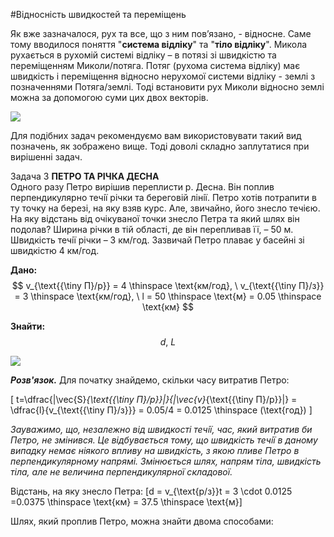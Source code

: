 #Вiдноснiсть швидкостей та перемiщень

Як вже зазначалося, рух та все, що з ним пов’язано, - вiдносне. Саме тому вводилося поняття "<b>система вiдлiку</b>" та "<b>тiло вiдлiку</b>". Микола рухається в рухомiй системi вiдлiку – в потязi зi швидкiстю та перемiщенням <p1>Миколи/потяга</p1>. Потяг (рухома система вiдлiку) має швидкiсть i перемiщення вiдносно нерухомої системи вiдлiку - землi з позначеннями <p1>Потяга/землi</p1>. Тодi встановити рух Миколи вiдносно землi можна за допомогою суми цих двох векторiв.


<img src="https://rawgit.com/chudaol/ed-era-book-physics/master/images/chapter_1/9.png" class="image"/>


Для подiбних задач рекомендуємо вам використовувати такий вид позначень, як зображено вище. Тодi доволi складно заплутатися при вирiшеннi задач.

<div class="task-wrap">
<span class="task">Задача 3</span> <b>ПЕТРО ТА РIЧКА ДЕСНА</b>
<div class="task-text">
Одного разу Петро вирiшив переплисти р. Десна. Вiн поплив перпендикулярно
течiї рiчки та береговiй лiнiї. Петро хотiв потрапити в ту точку на березi, на яку взяв курс. Але, звичайно, його знесло течiєю. На яку вiдстань вiд очiкуваної точки знесло Петра та який шлях вiн подолав? Ширина рiчки в тiй областi, де вiн перепливав її, – 50 м. Швидкiсть течiї рiчки – 3 км/год. Зазвичай Петро плаває у басейнi зi швидкiстю 4 км/год.


<b>Дано:</b> $$ v_{\text{{\tiny П}/р}} = 4 \thinspace \text{км/год}, \ v_{\text{{\tiny П}/з}} = 3 \thinspace \text{км/год}, \ l = 50 \thinspace \text{м} = 0.05 \thinspace \text{км} $$


<b>Знайти:</b> $$ d, \ L$$

<img src="https://rawgit.com/chudaol/ed-era-book-physics/master/images/chapter_1/10.svg" class="image"/>

<b><i>Розв'язок.</b></i>  Для початку знайдемо, скiльки часу витратив Петро:

\[ t=\dfrac{|\vec{S}_{\text{{\tiny П}/р}}|}{|\vec{v}_{\text{{\tiny П}/р}}|} = \dfrac{l}{v_{\text{{\tiny П}/з}}} = 0.05/4 = 0.0125 \thinspace (\text{год}) \]


<i>Зауважимо, що, незалежно вiд швидкостi течiї, час, який витратив би Петро, не змiнився. Це вiдбувається тому, що швидкiсть течiї в даному випадку немає нiякого впливу на швидкiсть, з якою пливе Петро в перпендикулярному напрямi. Змiнюється шлях, напрям тiла, швидкiсть тiла, але не величина перпендикулярної складової.</i>

Вiдстань, на яку знесло Петра: 
\[d = v_{\text{р/з}}t = 3 \cdot 0.0125 =0.0375 \thinspace \text{км} = 37.5 \thinspace \text{м}\]

Шлях, який проплив Петро, можна знайти двома способами:


</div>
</div>